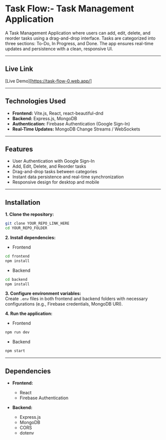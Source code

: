 # Task Flow:- Task Management Application

A Task Management Application where users can add, edit, delete, and reorder tasks using a drag-and-drop interface. Tasks are categorized into three sections: To-Do, In Progress, and Done. The app ensures real-time updates and persistence with a clean, responsive UI.

---

## Live Link
[Live Demo][https://task-flow-0.web.app/]

---

## Technologies Used
- **Frontend:** Vite.js, React, react-beautiful-dnd  
- **Backend:** Express.js, MongoDB  
- **Authentication:** Firebase Authentication (Google Sign-In)  
- **Real-Time Updates:** MongoDB Change Streams / WebSockets  

---

## Features
- User Authentication with Google Sign-In  
- Add, Edit, Delete, and Reorder tasks  
- Drag-and-drop tasks between categories  
- Instant data persistence and real-time synchronization  
- Responsive design for desktop and mobile  

---

## Installation
**1. Clone the repository:**  
```bash
git clone YOUR_REPO_LINK_HERE
cd YOUR_REPO_FOLDER
```

**2. Install dependencies:**  
- Frontend  
```bash
cd frontend
npm install
```

- Backend  
```bash
cd backend
npm install
```

**3. Configure environment variables:**  
Create `.env` files in both frontend and backend folders with necessary configurations (e.g., Firebase credentials, MongoDB URI).

**4. Run the application:**  
- Frontend  
```bash
npm run dev
```

- Backend  
```bash
npm start
```

---

## Dependencies
- **Frontend:**  
  - React  
  - Firebase Authentication  

- **Backend:**  
  - Express.js  
  - MongoDB   
  - CORS  
  - dotenv  




